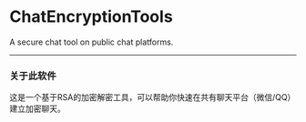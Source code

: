 # ChatEncryptionTools
A secure chat tool on public chat platforms.

---
### 关于此软件

这是一个基于RSA的加密解密工具，可以帮助你快速在共有聊天平台（微信/QQ）建立加密聊天。
